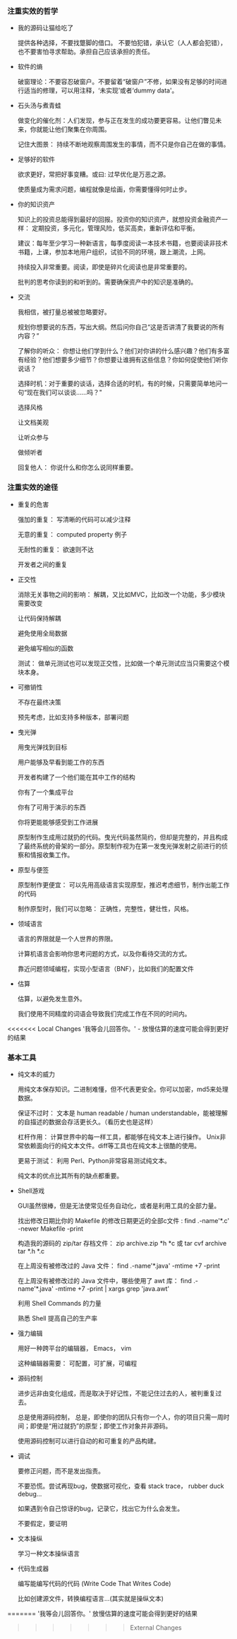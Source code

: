 ### 注重实效的哲学


- 我的源码让猫给吃了
  
  提供各种选择，不要找蹩脚的借口。 不要怕犯错，承认它（人人都会犯错），也不要害怕寻求帮助。承担自己应该承担的责任。
  
- 软件的熵

  破窗理论：不要容忍破窗户。不要留着“破窗户”不修，如果没有足够的时间进行适当的修理，可以用注释，‘未实现’或者‘dummy data'。
  
- 石头汤与煮青蛙
	
  做变化的催化剂：人们发现，参与正在发生的成功要更容易。让他们瞥见未来，你就能让他们聚集在你周围。
  
  记住大图景： 持续不断地观察周围发生的事情，而不只是你自己在做的事情。

- 足够好的软件

  欲求更好，常把好事变糟。或曰: 过早优化是万恶之源。
  
  使质量成为需求问题，编程就像是绘画，你需要懂得何时止步。
  
- 你的知识资产

  知识上的投资总能得到最好的回报。投资你的知识资产，就想投资金融资产一样： 定期投资，多元化，管理风险，低买高卖，重新评估和平衡。 
  
  建议：每年至少学习一种新语言，每季度阅读一本技术书籍，也要阅读非技术书籍，上课，参加本地用户组织，试验不同的环境，跟上潮流，上网。
  
  持续投入非常重要。阅读，即使是碎片化阅读也是非常重要的。
  
  批判的思考你读到的和听到的。需要确保资产中的知识是准确的。
  
- 交流

  我相信，被打量总被被忽略要好。
  
  规划你想要说的东西，写出大纲。然后问你自己“这是否讲清了我要说的所有内容？”
  
  了解你的听众： 你想让他们学到什么？他们对你讲的什么感兴趣？他们有多富有经验？他们想要多少细节？你想要让谁拥有这些信息？你如何促使他们听你说话？
  
  选择时机：对于重要的谈话，选择合适的时机，有的时候，只需要简单地问一句“现在我们可以谈谈......吗？"
  
  选择风格
  
  让文档美观
  
  让听众参与
  
  做倾听者
  
  回复他人： 你说什么和你怎么说同样重要。

### 注重实效的途径

- 重复的危害
  
  强加的重复： 写清晰的代码可以减少注释
  
  无意的重复： computed property 例子
  
  无耐性的重复： 欲速则不达
  
  开发者之间的重复
  
  
- 正交性

  消除无关事物之间的影响： 解耦，又比如MVC，比如改一个功能，多少模块需要改变
   
  让代码保持解耦
   
  避免使用全局数据
   
  避免编写相似的函数
   
  测试： 做单元测试也可以发现正交性，比如做一个单元测试应当只需要这个模块本身。
  
- 可撤销性

  不存在最终决策
  
  预先考虑，比如支持多种版本，部署问题

- 曳光弹

  用曳光弹找到目标
  
  用户能够及早看到能工作的东西
  
  开发者构建了一个他们能在其中工作的结构
  
  你有了一个集成平台
  
  你有了可用于演示的东西
  
  你将更能能够感受到工作进展
  
  原型制作生成用过就扔的代码。曳光代码虽然简约，但却是完整的，并且构成了最终系统的骨架的一部分。原型制作视为在第一发曳光弹发射之前进行的侦察和情报收集工作。
  

- 原型与便签
 
  原型制作更便宜： 可以先用高级语言实现原型，推迟考虑细节，制作出能工作的代码
  
  制作原型时，我们可以忽略： 正确性，完整性，健壮性，风格。
  
- 领域语言
  
  语言的界限就是一个人世界的界限。
  
  计算机语言会影响你思考问题的方式，以及你看待交流的方式。
  
  靠近问题领域编程，实现小型语言（BNF），比如我们的配置文件
  
- 估算

  估算，以避免发生意外。
  
  我们使用不同精度的词语会导致我们完成工作在不同的时间内。
  
<<<<<<< Local Changes
  '我等会儿回答你。' - 放慢估算的速度可能会得到更好的结果
  
### 基本工具

- 纯文本的威力
  
  用纯文本保存知识。二进制难懂，但不代表更安全。你可以加密，md5来处理数据。
  
  保证不过时： 文本是 human readable / human understandable，能被理解的自描述的数据会存活更长久。（看历史也是这样）
  
  杠杆作用： 计算世界中的每一样工具，都能够在纯文本上进行操作。 Unix非常依赖面向行的纯文本文件。diff等工具也在纯文本上很酷的使用。
  
  更易于测试： 利用 Perl、Python非常容易测试纯文本。
  
  纯文本的优点比其所有的缺点都重要。
  
- Shell游戏
  
  GUI虽然很棒，但是无法使常见任务自动化，或者是利用工具的全部力量。
  
  找出修改日期比你的 Makefile 的修改日期更近的全部c文件 : find .-name'*.c' -newer Makefile -print
  
  构造我的源码的 zip/tar 存档文件： zip archive.zip *h *c 或 tar cvf archive tar *.h *.c
  
  在上周没有被修改过的 Java 文件： find .-name'*.java' -mtime +7 -print
  
  在上周没有被修改过的 Java 文件中，哪些使用了 awt 库： find .-name'*.java' -mtime +7 -print | xargs grep 'java.awt'
  
  利用 Shell Commands 的力量
  
  熟悉 Shell 提高自己的生产率
  
- 强力编辑

  用好一种跨平台的编辑器， Emacs， vim
  
  这种编辑器需要： 可配置，可扩展，可编程
  
- 源码控制

  进步远非由变化组成，而是取决于好记性，不能记住过去的人，被判重复过去。
  
  总是使用源码控制， 总是，即使你的团队只有你一个人，你的项目只需一周时间；即使是“用过就扔”的原型；即使工作对象并非源码。
  
  使用源码控制可以进行自动的和可重复的产品构建。
  
- 调试

  要修正问题，而不是发出指责。
  
  不要恐慌。尝试再现bug，使数据可视化，查看 stack trace， rubber duck debug...
  
  如果遇到令自己惊讶的bug，记录它，找出它为什么会发生。
  
  不要假定，要证明
  
- 文本操纵

  学习一种文本操纵语言
  
- 代码生成器

  编写能编写代码的代码 (Write Code That Writes Code)
  
  比如创建源文件，转换编程语言...(其实就是操纵文本)
  
  
  
=======
  '我等会儿回答你。'  放慢估算的速度可能会得到更好的结果
>>>>>>> External Changes
  